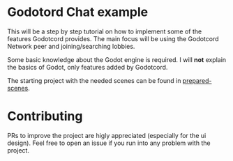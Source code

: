 # Godotord Chat example

This will be a step by step tutorial on how to implement some of the features Godotcord provides.
The main focus will be using the Godotcord Network peer and joining/searching lobbies.

Some basic knowledge about the Godot engine is required. I will **not** explain the basics of Godot, only features added by Godotcord.

The starting project with the needed scenes can be found in [prepared-scenes]().

# Contributing
PRs to improve the project are higly appreciated (especially for the ui design).
Feel free to open an issue if you run into any problem with the project.